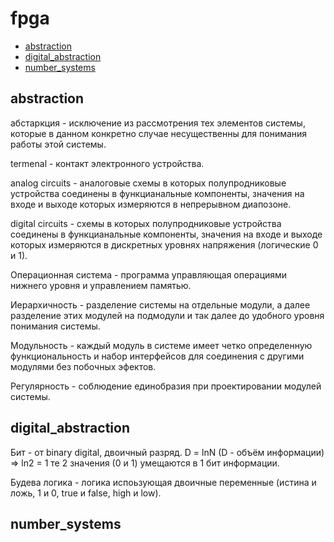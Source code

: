 # fpga

+ [abstraction](#abstraction)
+ [digital_abstraction](#digital_abstraction)
+ [number_systems](#number_systems)

## abstraction

абстаркция - исключение из рассмотрения тех элементов системы, которые в данном конкретно случае несущественны для понимания работы этой системы.


termenal - контакт электронного устройства.

analog circuits - аналоговые схемы в которых полупродниковые устройства соединены в функцианальные компоненты, значения на входе и выходе которых измеряются в непрерывном диапозоне.

digital circuits - схемы в которых полупродниковые устройства соединены в функцианальные компоненты, значения на входе и выходе которых измеряются в дискретных уровнях напряжения (логические 0 и 1).

Операционная система - программа управляющая операциями нижнего уровня и управлением памятью.

Иерархичность - разделение системы на отдельные модули, а далее разделение этих модулей на подмодули и так далее до удобного уровня понимания системы.

Модульность - каждый модуль в системе имеет четко определенную функциональность и набор интерфейсов для соединения с другими модулями без побочных эфектов.

Регулярность - соблюдение единобразия при проектировании модулей системы.


## digital_abstraction

Бит - от binary digital, двоичный разряд. D = lnN (D - объём информации) => ln2 = 1 те 2 значения (0 и 1) умещаются в 1 бит информации.

Будева логика - логика испоьзующая двоичные переменные (истина и ложь, 1 и 0, true и false, high и low).


## number_systems